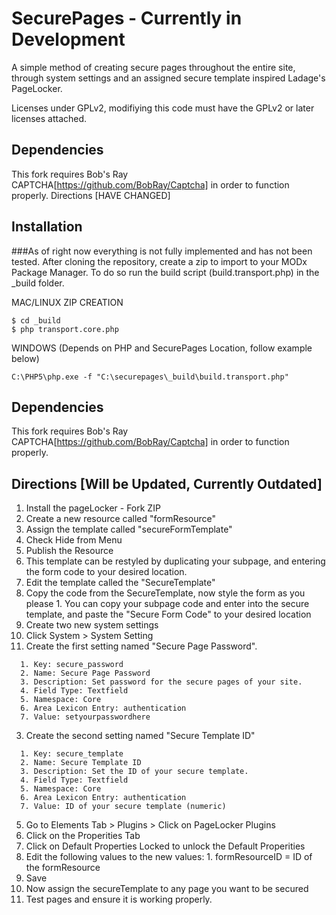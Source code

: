 # SecurePages - Currently in Development

A simple method of creating secure pages throughout the entire site, through system settings and an assigned secure template inspired Ladage's PageLocker.

Licenses under GPLv2, modifiying this code must have the GPLv2 or later licenses attached.

## Dependencies

This fork requires Bob's Ray CAPTCHA[https://github.com/BobRay/Captcha] in order to function properly.
Directions [HAVE CHANGED]

## Installation
###As of right now everything is not fully implemented and has not been tested.
After cloning the repository, create a zip to import to your MODx Package Manager. To do so run the build script (build.transport.php) in the _build folder.

MAC/LINUX ZIP CREATION
```
$ cd _build
$ php transport.core.php
```

WINDOWS (Depends on PHP and SecurePages Location, follow example below)
```
C:\PHP5\php.exe -f "C:\securepages\_build\build.transport.php"
```

## Dependencies 
This fork requires Bob's Ray CAPTCHA[https://github.com/BobRay/Captcha] in order to function properly.
 
## Directions [Will be Updated, Currently Outdated]
1. Install the pageLocker - Fork ZIP
2. Create a new resource called "formResource"
  1. Assign the template called "secureFormTemplate"
  2. Check Hide from Menu
  3. Publish the Resource
  4. This template can be restyled by duplicating your subpage, and entering the form code to your desired location.
3. Edit the template called the "SecureTemplate"
  1. Copy the code from the SecureTemplate, now style the form as you please
    1. You can copy your subpage code and enter into the secure template, and paste the "Secure Form Code" to your desired location
4. Create two new system settings
  1. Click System > System Setting
  2. Create the first setting named "Secure Page Password". 
  ```
    1. Key: secure_password
    2. Name: Secure Page Password
    3. Description: Set password for the secure pages of your site.
    4. Field Type: Textfield
    5. Namespace: Core
    6. Area Lexicon Entry: authentication
    7. Value: setyourpasswordhere
  ```
  3. Create the second setting named "Secure Template ID"
  ```
    1. Key: secure_template
    2. Name: Secure Template ID
    3. Description: Set the ID of your secure template.
    4. Field Type: Textfield
    5. Namespace: Core
    6. Area Lexicon Entry: authentication
    7. Value: ID of your secure template (numeric)
  ```
5. Go to Elements Tab > Plugins > Click on PageLocker Plugins
  1. Click on the Properities Tab
  2. Click on Default Properties Locked to unlock the Default Properities
  3. Edit the following values to the new values:
    1. formResourceID = ID of the formResource
  4. Save
6. Now assign the secureTemplate to any page you want to be secured
7. Test pages and ensure it is working properly.
